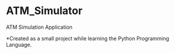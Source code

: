 ATM_Simulator
=============

ATM Simulation Application

*Created as a small project while learning the Python Programming Language.
